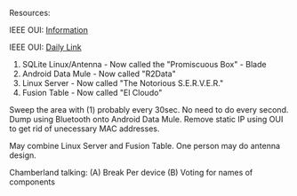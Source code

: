 Resources:

IEEE OUI: [Information](http://standards.ieee.org/develop/regauth/oui/public.html)

IEEE OUI: [Daily Link](http://standards-oui.ieee.org/oui.txt)


1. SQLite Linux/Antenna - Now called the "Promiscuous Box" - Blade
2. Android Data Mule - Now called "R2Data"
3. Linux Server - Now called "The Notorious S.E.R.V.E.R."
4. Fusion Table - Now called "El Cloudo"


Sweep the area with (1) probably every 30sec. No need to do every second. Dump using Bluetooth onto Android Data Mule. Remove static IP using OUI  to get rid of unecessary MAC addresses.

May combine Linux Server and Fusion Table. One person may do antenna design.

Chamberland talking:
(A) Break Per device
(B) Voting for names of components
